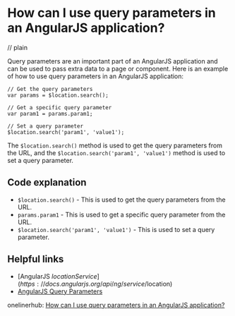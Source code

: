 # How can I use query parameters in an AngularJS application?
// plain

Query parameters are an important part of an AngularJS application and can be used to pass extra data to a page or component. Here is an example of how to use query parameters in an AngularJS application:

```
// Get the query parameters
var params = $location.search();

// Get a specific query parameter
var param1 = params.param1;

// Set a query parameter
$location.search('param1', 'value1');
```

The `$location.search()` method is used to get the query parameters from the URL, and the `$location.search('param1', 'value1')` method is used to set a query parameter.

## Code explanation


- `$location.search()` - This is used to get the query parameters from the URL.
- `params.param1` - This is used to get a specific query parameter from the URL.
- `$location.search('param1', 'value1')` - This is used to set a query parameter.

## Helpful links

- [AngularJS $location Service](https://docs.angularjs.org/api/ng/service/$location)
- [AngularJS Query Parameters](https://www.tutorialspoint.com/angularjs/angularjs_query_parameters.htm)

onelinerhub: [How can I use query parameters in an AngularJS application?](https://onelinerhub.com/angularjs/how-can-i-use-query-parameters-in-an-angularjs-application)